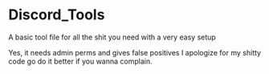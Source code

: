 # Discord_Tools
A basic tool file for all the shit you need with a very easy setup

Yes, it needs admin perms and gives false positives I apologize for my shitty code go do it better if you wanna complain.
